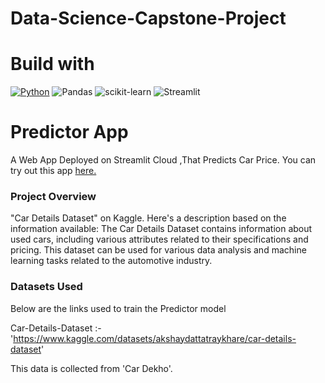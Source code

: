 # Data-Science-Capstone-Project
# Build with
[![Python](https://img.shields.io/badge/python-3670A0?style=for-the-badge&logo=python&logoColor=ffdd54)](https://www.python.org/downloads/release/python-380/)
![Pandas](https://img.shields.io/badge/pandas-%23150458.svg?style=for-the-badge&logo=pandas&logoColor=white)
![scikit-learn](https://img.shields.io/badge/scikit--learn-%23F7931E.svg?style=for-the-badge&logo=scikit-learn&logoColor=white)
![Streamlit](https://img.shields.io/static/v1?style=for-the-badge&message=Streamlit&color=FF4B4B&logo=Streamlit&logoColor=FFFFFF&label=)
# Predictor App

A Web App Deployed on Streamlit Cloud ,That Predicts Car Price.
You can try out this app [here.](https://iamgopinathbehera-data-science-capstone-project-app-jbazy8.streamlit.app/)

### Project Overview
 
 "Car Details Dataset" on Kaggle. Here's a description based on the information available:
The Car Details Dataset contains information about used cars, including various attributes related to their specifications and pricing. This dataset can be used for various data analysis and machine learning tasks related to the automotive industry.


### Datasets Used

Below are the links used to train the Predictor model

Car-Details-Dataset :- 'https://www.kaggle.com/datasets/akshaydattatraykhare/car-details-dataset'

This data is collected from 'Car Dekho'.



